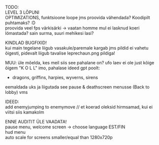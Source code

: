 TODO:                        
LEVEL 3 LÕPUNI                                
OPTIMIZATIONS, funktsioone loope jms proovida vähendada? Koodipilt puhtamaks? :D                                
proovida veel fps värkisärki -> vaatan homme
mul ei lasknud koeri lömastada? sain surma, suuri mehikesi lasi?            
                    
KINDLAD BUGFIXID!               
kui main tegelane liigub vasakule/paremale kargab jms pildid ei vahetu õigesti, pidevalt liigub tavalise leprechaun.png pildiga!         
                
MUU:
üle mõelda, kes meil siis see pahalane on? ufo laev ei ole just kõige õigem "K O L L" imo, pahalase ideed gpt poolt:         
- dragons, griffins, harpies, wyverns, sirens                               
                  
eemaldada uks ja liigutada see pause & deathscreen menusse (Back to lobby) vms          

IDEED:           
add enemyjumping to enemymove // et koerad oleksid hirmsamad, kui ei viitsi siis kamakolm           
        

ENNE AUDITIT ÜLE VAADATA!               
pause menu, welcome screen -> choose language EST/FIN                           
hud menu                     
auto scale for screens smaller/equal than 1280x720p                     
